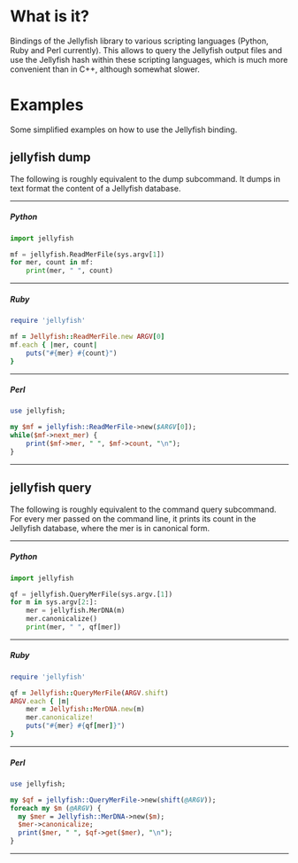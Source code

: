 What is it?
===========

Bindings of the Jellyfish library to various scripting languages
(Python, Ruby and Perl currently). This allows to query the Jellyfish
output files and use the Jellyfish hash within these scripting
languages, which is much more convenient than in C++, although
somewhat slower.


Examples
========

Some simplified examples on how to use the Jellyfish binding.

jellyfish dump
--------------

The following is roughly equivalent to the dump subcommand. It dumps
in text format the content of a Jellyfish database.

----
##### Python
```Python
import jellyfish

mf = jellyfish.ReadMerFile(sys.argv[1])
for mer, count in mf:
    print(mer, " ", count)
```

----
##### Ruby
```Ruby
require 'jellyfish'

mf = Jellyfish::ReadMerFile.new ARGV[0]
mf.each { |mer, count|
    puts("#{mer} #{count}")
}
```

----
##### Perl
```Perl
use jellyfish;

my $mf = jellyfish::ReadMerFile->new($ARGV[0]);
while($mf->next_mer) {
    print($mf->mer, " ", $mf->count, "\n");
}
```
----

jellyfish query
---------------

The following is roughly equivalent to the command query
subcommand. For every mer passed on the command line, it prints its
count in the Jellyfish database, where the mer is in canonical form.

----
##### Python
```Python
import jellyfish

qf = jellyfish.QueryMerFile(sys.argv.[1])
for m in sys.argv[2:]:
    mer = jellyfish.MerDNA(m)
    mer.canonicalize()
    print(mer, " ", qf[mer])
```

----
##### Ruby
```Ruby
require 'jellyfish'

qf = Jellyfish::QueryMerFile(ARGV.shift)
ARGV.each { |m|
    mer = Jellyfish::MerDNA.new(m)
    mer.canonicalize!
    puts("#{mer} #{qf[mer]}")
}
```

----
##### Perl
```Perl
use jellyfish;

my $qf = jellyfish::QueryMerFile->new(shift(@ARGV));
foreach my $m (@ARGV) {
  my $mer = Jellyfish::MerDNA->new($m);
  $mer->canonicalize;
  print($mer, " ", $qf->get($mer), "\n");
}
```
----
